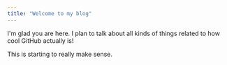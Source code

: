 ```yaml
---
title: "Welcome to my blog"
---
```


I'm glad you are here. I plan to talk about all kinds of things related to how cool GitHub actually is!

This is starting to really make sense.
